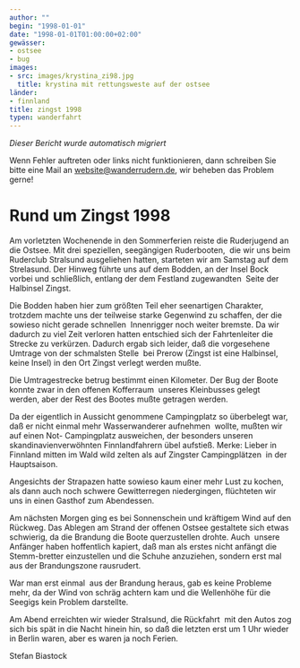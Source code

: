 ```yaml
---
author: ""
begin: "1998-01-01"
date: "1998-01-01T01:00:00+02:00"
gewässer:
- ostsee
- bug
images:
- src: images/krystina_zi98.jpg
  title: krystina mit rettungsweste auf der ostsee
länder:
- finnland
title: zingst 1998
typen: wanderfahrt
---
```



*Dieser Bericht wurde automatisch migriert*

Wenn Fehler auftreten oder links nicht funktionieren, dann schreiben Sie bitte eine Mail an website@wanderrudern.de, wir beheben das Problem gerne!



# Rund um Zingst 1998


Am vorletzten Wochenende in den Sommerferien reiste die Ruderjugend an die Ostsee. Mit drei speziellen, seegängigen Ruderbooten,  die wir uns beim Ruderclub Stralsund ausgeliehen hatten, starteten wir am Samstag auf dem Strelasund. Der Hinweg führte uns auf dem Bodden, an der Insel Bock vorbei und schließlich, entlang der dem Festland zugewandten  Seite der Halbinsel Zingst.

Die Bodden haben hier zum größten Teil eher seenartigen Charakter, trotzdem machte uns der teilweise starke Gegenwind zu schaffen, der die sowieso nicht gerade schnellen  Innenrigger noch weiter bremste. Da wir dadurch zu viel Zeit verloren hatten entschied sich der Fahrtenleiter die Strecke zu verkürzen. Dadurch ergab sich leider, daß die vorgesehene Umtrage von der schmalsten Stelle  bei Prerow (Zingst ist eine Halbinsel, keine Insel) in den Ort Zingst verlegt werden mußte.

Die Umtragestrecke betrug bestimmt einen Kilometer. Der Bug der Boote konnte zwar in den offenen Kofferraum  unseres Kleinbusses gelegt werden, aber der Rest des Bootes mußte getragen werden.

Da der eigentlich in Aussicht genommene Campingplatz so überbelegt war, daß er nicht einmal mehr Wasserwanderer aufnehmen  wollte, mußten wir auf einen Not- Campingplatz ausweichen, der besonders unseren skandinavienverwöhnten Finnlandfahrern übel aufstieß. Merke: Lieber in Finnland mitten im Wald wild zelten als auf Zingster Campingplätzen  in der Hauptsaison.

Angesichts der Strapazen hatte sowieso kaum einer mehr Lust zu kochen, als dann auch noch schwere Gewitterregen niedergingen, flüchteten wir uns in einen Gasthof zum Abendessen.

Am nächsten Morgen ging es bei Sonnenschein und kräftigem Wind auf den Rückweg. Das Ablegen am Strand der offenen Ostsee gestaltete sich etwas schwierig, da die Brandung die Boote querzustellen drohte. Auch  unsere Anfänger haben hoffentlich kapiert, daß man als erstes nicht anfängt die Stemm-bretter einzustellen und die Schuhe anzuziehen, sondern erst mal aus der Brandungszone rausrudert.

War man erst einmal  aus der Brandung heraus, gab es keine Probleme mehr, da der Wind von schräg achtern kam und die Wellenhöhe für die Seegigs kein Problem darstellte.

Am Abend erreichten wir wieder Stralsund, die Rückfahrt  mit den Autos zog sich bis spät in die Nacht hinein hin, so daß die letzten erst um 1 Uhr wieder in Berlin waren, aber es waren ja noch Ferien.

Stefan Biastock
